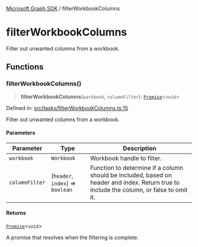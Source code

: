 [Microsoft Graph SDK](README.md) / filterWorkbookColumns

# filterWorkbookColumns

Filter out unwanted columns from a workbook.

## Functions

### filterWorkbookColumns()

> **filterWorkbookColumns**(`workbook`, `columnFilter`): [`Promise`](https://developer.mozilla.org/docs/Web/JavaScript/Reference/Global_Objects/Promise)\<`void`\>

Defined in: [src/tasks/filterWorkbookColumns.ts:15](https://github.com/Future-Secure-AI/sharepoint-workbook/blob/main/src/tasks/filterWorkbookColumns.ts#L15)

Filter out unwanted columns from a workbook.

#### Parameters

| Parameter | Type | Description |
| ------ | ------ | ------ |
| `workbook` | `Workbook` | Workbook handle to filter. |
| `columnFilter` | (`header`, `index`) => `boolean` | Function to determine if a column should be included, based on header and index. Return true to include the column, or false to omit it. |

#### Returns

[`Promise`](https://developer.mozilla.org/docs/Web/JavaScript/Reference/Global_Objects/Promise)\<`void`\>

A promise that resolves when the filtering is complete.
